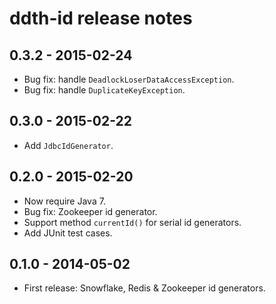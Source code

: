 ddth-id release notes
=====================

0.3.2 - 2015-02-24
------------------
- Bug fix: handle `DeadlockLoserDataAccessException`.
- Bug fix: handle `DuplicateKeyException`.


0.3.0 - 2015-02-22
------------------
- Add `JdbcIdGenerator`.


0.2.0 - 2015-02-20
------------------
- Now require Java 7.
- Bug fix: Zookeeper id generator.
- Support method `currentId()` for serial id generators.
- Add JUnit test cases.


0.1.0 - 2014-05-02
------------------
- First release: Snowflake, Redis & Zookeeper id generators.
